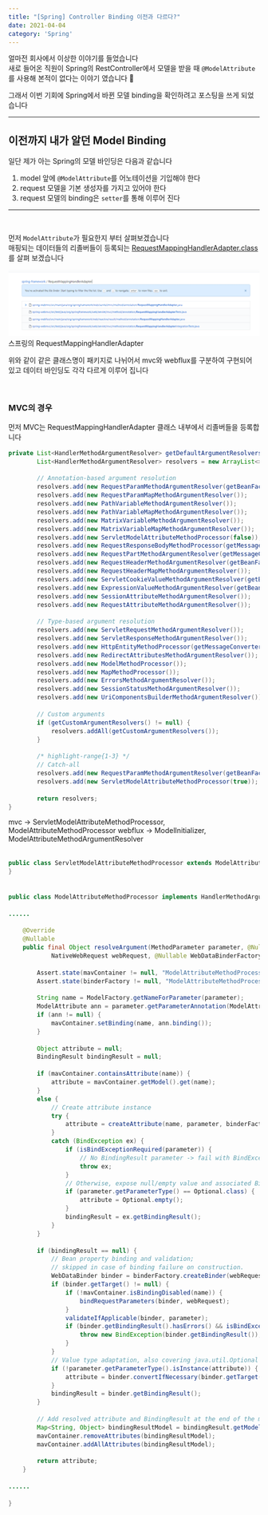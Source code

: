 ```yaml
---
title: "[Spring] Controller Binding 이전과 다르다?"
date: 2021-04-04
category: 'Spring'
---
```


얼마전 회사에서 이상한 이야기를 들었습니다  
새로 들어온 직원이 Spring의 RestController에서 모델을 받을 때 `@ModelAttribute`를 사용해 본적이 없다는 이야기 였습니다 :thinking:  

그래서 이번 기회에 Spring에서 바뀐 모델 binding을 확인하려고 포스팅을 쓰게 되었습니다  


---

## 이전까지 내가 알던 Model Binding  
일단 제가 아는 Spring의 모델 바인딩은 다음과 같습니다  
1. model 앞에 `@ModelAttribute`를 어노테이션을 기입해야 한다  
2. request 모델을 기본 생성자를 가지고 있어야 한다  
3. request 모델의 binding은 `setter`를 통해 이루어 진다  

---

<br/>

먼저 `ModelAttribute`가 필요한지 부터 살펴보겠습니다  
매핑되는 데이터들의 리졸버들이 등록되는 [RequestMappingHandlerAdapter.class](https://github.com/spring-projects/spring-framework/blob/master/spring-webmvc/src/main/java/org/springframework/web/servlet/mvc/method/annotation/RequestMappingHandlerAdapter.java)를 살펴 보겠습니다

![spring-RequestMappingHandlerAdapter](./images/spring-RequestMappingHandlerAdapter.png)
<span class='img_caption'>스프링의 RequestMappingHandlerAdapter</span>

위와 같이 같은 클래스명이 패키지로 나뉘어서 mvc와 webflux를 구분하여 구현되어 있고 데이터 바인딩도 각각 다르게 이루어 집니다  

<br/>

### MVC의 경우  
먼저 MVC는 RequestMappingHandlerAdapter 클래스 내부에서 리졸버들을 등록합니다  

```java
private List<HandlerMethodArgumentResolver> getDefaultArgumentResolvers() {
		List<HandlerMethodArgumentResolver> resolvers = new ArrayList<>();
		
		// Annotation-based argument resolution
		resolvers.add(new RequestParamMethodArgumentResolver(getBeanFactory(), false));
		resolvers.add(new RequestParamMapMethodArgumentResolver());
		resolvers.add(new PathVariableMethodArgumentResolver());
		resolvers.add(new PathVariableMapMethodArgumentResolver());
		resolvers.add(new MatrixVariableMethodArgumentResolver());
		resolvers.add(new MatrixVariableMapMethodArgumentResolver());
		resolvers.add(new ServletModelAttributeMethodProcessor(false));  /* highlight-line */  
		resolvers.add(new RequestResponseBodyMethodProcessor(getMessageConverters(), this.requestResponseBodyAdvice));
		resolvers.add(new RequestPartMethodArgumentResolver(getMessageConverters(), this.requestResponseBodyAdvice));
		resolvers.add(new RequestHeaderMethodArgumentResolver(getBeanFactory()));
		resolvers.add(new RequestHeaderMapMethodArgumentResolver());
		resolvers.add(new ServletCookieValueMethodArgumentResolver(getBeanFactory()));
		resolvers.add(new ExpressionValueMethodArgumentResolver(getBeanFactory()));
		resolvers.add(new SessionAttributeMethodArgumentResolver());
		resolvers.add(new RequestAttributeMethodArgumentResolver());

		// Type-based argument resolution
		resolvers.add(new ServletRequestMethodArgumentResolver());
		resolvers.add(new ServletResponseMethodArgumentResolver());
		resolvers.add(new HttpEntityMethodProcessor(getMessageConverters(), this.requestResponseBodyAdvice));
		resolvers.add(new RedirectAttributesMethodArgumentResolver());
		resolvers.add(new ModelMethodProcessor());
		resolvers.add(new MapMethodProcessor());
		resolvers.add(new ErrorsMethodArgumentResolver());
		resolvers.add(new SessionStatusMethodArgumentResolver());
		resolvers.add(new UriComponentsBuilderMethodArgumentResolver());

		// Custom arguments
		if (getCustomArgumentResolvers() != null) {
			resolvers.addAll(getCustomArgumentResolvers());
		}

        /* highlight-range{1-3} */  
		// Catch-all
		resolvers.add(new RequestParamMethodArgumentResolver(getBeanFactory(), true));
		resolvers.add(new ServletModelAttributeMethodProcessor(true));

		return resolvers;
}

```


mvc -> ServletModelAttributeMethodProcessor, ModelAttributeMethodProcessor
webflux -> ModelInitializer, ModelAttributeMethodArgumentResolver


```java

public class ServletModelAttributeMethodProcessor extends ModelAttributeMethodProcessor {
}


public class ModelAttributeMethodProcessor implements HandlerMethodArgumentResolver, HandlerMethodReturnValueHandler {

......

    @Override
	@Nullable
	public final Object resolveArgument(MethodParameter parameter, @Nullable ModelAndViewContainer mavContainer,
			NativeWebRequest webRequest, @Nullable WebDataBinderFactory binderFactory) throws Exception {

		Assert.state(mavContainer != null, "ModelAttributeMethodProcessor requires ModelAndViewContainer");
		Assert.state(binderFactory != null, "ModelAttributeMethodProcessor requires WebDataBinderFactory");

		String name = ModelFactory.getNameForParameter(parameter);
		ModelAttribute ann = parameter.getParameterAnnotation(ModelAttribute.class);
		if (ann != null) {
			mavContainer.setBinding(name, ann.binding());
		}

		Object attribute = null;
		BindingResult bindingResult = null;

		if (mavContainer.containsAttribute(name)) {
			attribute = mavContainer.getModel().get(name);
		}
		else {
			// Create attribute instance
			try {
				attribute = createAttribute(name, parameter, binderFactory, webRequest);
			}
			catch (BindException ex) {
				if (isBindExceptionRequired(parameter)) {
					// No BindingResult parameter -> fail with BindException
					throw ex;
				}
				// Otherwise, expose null/empty value and associated BindingResult
				if (parameter.getParameterType() == Optional.class) {
					attribute = Optional.empty();
				}
				bindingResult = ex.getBindingResult();
			}
		}

		if (bindingResult == null) {
			// Bean property binding and validation;
			// skipped in case of binding failure on construction.
			WebDataBinder binder = binderFactory.createBinder(webRequest, attribute, name);
			if (binder.getTarget() != null) {
				if (!mavContainer.isBindingDisabled(name)) {
					bindRequestParameters(binder, webRequest);
				}
				validateIfApplicable(binder, parameter);
				if (binder.getBindingResult().hasErrors() && isBindExceptionRequired(binder, parameter)) {
					throw new BindException(binder.getBindingResult());
				}
			}
			// Value type adaptation, also covering java.util.Optional
			if (!parameter.getParameterType().isInstance(attribute)) {
				attribute = binder.convertIfNecessary(binder.getTarget(), parameter.getParameterType(), parameter);
			}
			bindingResult = binder.getBindingResult();
		}

		// Add resolved attribute and BindingResult at the end of the model
		Map<String, Object> bindingResultModel = bindingResult.getModel();
		mavContainer.removeAttributes(bindingResultModel);
		mavContainer.addAllAttributes(bindingResultModel);

		return attribute;
	}
	
......

}

```